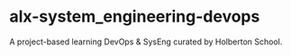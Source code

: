 # alx-system_engineering-devops
A project-based learning DevOps &amp; SysEng curated by Holberton School.
